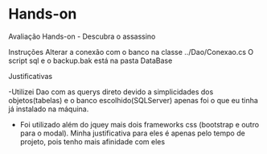 # Hands-on
Avaliação Hands-on - Descubra o assassino

Instruções
Alterar a conexão com o banco na classe ../Dao/Conexao.cs
O script sql e o backup.bak está na pasta DataBase

Justificativas

-Utilizei Dao com as querys direto devido a simplicidades dos objetos(tabelas) e o banco escolhido(SQLServer) apenas foi o que eu tinha já instalado na máquina.
- Foi utilizado além do jquey mais dois frameworks css (bootstrap e outro para o modal). Minha justificativa para eles é apenas pelo tempo de projeto, pois tenho mais afinidade com eles

